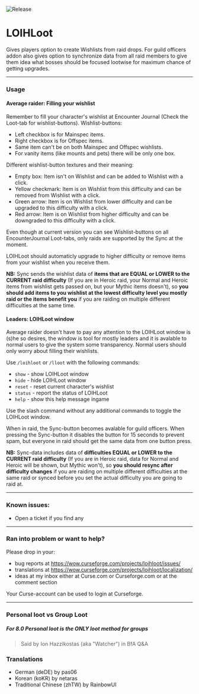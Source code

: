 ![Release](https://github.com/ahakola/LOIHLoot/actions/workflows/release.yml/badge.svg)

# LOIHLoot

Gives players option to create Wishlists from raid drops. For guild officers addon also gives option to synchronize data from all raid members to give them idea what bosses should be focused lootwise for maximum chance of getting upgrades.

---

### Usage
#### Average raider: Filling your wishlist

Remember to fill your character's wishlist at Encounter Journal (Check the Loot-tab for wishlist-buttons). Wishlist-buttons:

* Left checkbox is for Mainspec items.
* Right checkbox is for Offspec items.
* Same item can't be on both Mainspec and Offspec wishlists.
* For vanity items (like mounts and pets) there will be only one box.

Different wishlist-button textures and their meaning:

* Empty box: Item isn't on Wishlist and can be added to Wishlist with a click.
* Yellow checkmark: Item is on Wishlist from this difficulty and can be removed from Wishlist with a click.
* Green arrow: Item is on Wishlist from lower difficulty and can be upgraded to this difficulty with a click.
* Red arrow: Item is on Wishlist from higher difficulty and can be downgraded to this difficulty with a click.

Even though at current version you can see Wishlist-buttons on all EncounterJournal Loot-tabs, only raids are supported by the Sync at the moment.

LOIHLoot should automaticly upgrade to higher difficulty or remove items from your wishlist when you receive them.

**NB:** Sync sends the wishlist data of **items that are EQUAL or LOWER to the CURRENT raid difficulty** (If you are in Heroic raid, your Normal and Heroic items from wishlist gets passed on, but your Mythic items doesn't), so **you should add items to you wishlist at the lowest difficulty level you mostly raid or the items benefit you** if you are raiding on multiple different difficulties at the same time.

#### Leaders: LOIHLoot window

Average raider doesn't have to pay any attention to the LOIHLoot window is (s)he so desires, the window is tool for mostly leaders and it is avalable to normal users to give the system some transparency. Normal users should only worry about filling their wishlists.

Use `/loihloot` or `/lloot` with the following commands:

* `show` - show LOIHLoot window
* `hide` - hide LOIHLoot window
* `reset` - reset current character's wishlist
* `status` - report the status of LOIHLoot
* `help` - show this help message ingame

Use the slash command without any additional commands to toggle the LOIHLoot window.

When in raid, the Sync-button becomes avalable for guild officers. When pressing the Sync-button it disables the button for 15 seconds to prevent spam, but everyone in raid should get the same data from one button press.

**NB:** Sync-data includes data of **difficulties EQUAL or LOWER to the CURRENT raid difficulty** (If you are in Heroic raid, data for Normal and Heroic will be shown, but Mythic won't), so **you should resync after difficulty changes** if you are raiding on multiple different difficulties at the same raid or synced before you set the actual difficulty you are going to raid at.

---

### Known issues:

* Open a ticket if you find any

---

### Ran into problem or want to help?

Please drop in your:

* bug reports at https://wow.curseforge.com/projects/loihloot/issues/
* translations at https://wow.curseforge.com/projects/loihloot/localization/
* ideas at my inbox either at Curse.com or Curseforge.com or at the comment section

Your Curse-account can be used to login at Curseforge.

---

### Personal loot vs Group Loot
##### For 8.0 Personal loot is the ONLY loot method for groups
> Said by Ion Hazzikostas (aka "Watcher") in BfA Q&A

### Translations

- German (deDE) by pas06
- Korean (koKR) by netaras
- Traditional Chinese (zhTW) by RainbowUI
